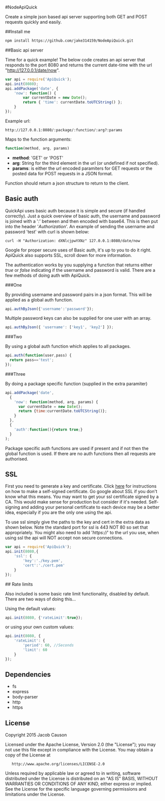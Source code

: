 #NodeApiQuick

Create a simple json based api server supporting both GET and POST requests quickly and easily.

##Install me

```bash
npm install https://github.com/jake314159/NodeApiQuick.git
```

##Basic api server

Time for a quick example! The below code creates an api server that responds to the port 8080 and returns the current date-time with the url "http://127.0.0.1/date/now".

```javascript
var api = require('ApiQuick');
api.init(8080);
api.addPackage('date', {
    'now': function() {
        var currentDate = new Date();
        return { 'time': currentDate.toUTCString() };
    }
});
```

Example url:
```
http://127.0.0.1:8080/:package/:function/:arg?:params
```

Maps to the function arguments:
```javascript
function(method, arg, params)
```

+ **method**: 'GET' or 'POST'
+ **arg**: String for the third element in the url (or undefined if not specified). 
+ **params**: is either the url encoded paramiters for GET requests or the posted data for POST requests in a JSON format.

Function should return a json structure to return to the client.

## Basic auth

QuickApi uses basic auth because it is simple and secure (if handled correctly). Just a quick overview of basic auth, the username and password is joined with a ':' between and then encoded with base64. This is then put into the header '*Authorization*'. An example of sending the username and password 'test' with curl is shown below:
```
curl -H "Authorization: dXNlcjpwYXNz" 127.0.0.1:8080/date/now
```

Google for proper secure uses of Basic auth, it's up to you to do it right. ApiQuick also supports SSL, scroll down for more information.

The authentication works by you supplying a function that returns either *true* or *false* indicating if the username and password is valid. There are a few methods of doing auth with ApiQuick.

###One

By providing username and password pairs in a json format. This will be applied as a global auth function.

```javascript
api.authByJson({'username':'password'});
```

Multiple password keys can also be supplied for one user with an array.

```javascript
api.authByJson({ 'username': ['key1', 'key2'] });
```

###Two

By using a global auth function which applies to all packages.

```javascript
api.auth(function(user,pass) {
  return pass=='test';
});
```

###Three

By doing a package specific function (supplied in the extra paramiter)

```javascript
api.addPackage('date', 
  {
    'now': function(method, arg, params) {
      var currentDate = new Date();
      return {time:currentDate.toUTCString()};
    }
  }, 
  {
    'auth':function(){return true;}
  }
);
```



Package specific auth functions are used if present and if not then the global function is used. If there are no auth functions then all requests are authorised.

## SSL

First you need to generate a key and certificate. Click [here](http://docs.nodejitsu.com/articles/HTTP/servers/how-to-create-a-HTTPS-server) for instructions on how to make a self-signed certificate. Go google about SSL if you don't know what this means. You may want to get your ssl certificate signed by a CA. This would make sense for production but consider if it's needed. Self-signing and adding your personal certificate to each device may be a better idea, especially if you are the only one using the api.

To use ssl simply give the paths to the key and cert in the extra data as shown below. Note the standard port for ssl is 443 NOT 80 so set that appropriately. You might also need to add '*https://*' to the url you use, when using ssl the api will NOT accept non secure connections.

```javascript
var api = require('ApiQuick');
api.init(8080,{
    'ssl': {
        'key':'./key.pem',
        'cert':'./cert.pem'
    }
});
```

## Rate limits

Also included is some basic rate limit functionality, disabled by default. There are two ways of doing this...

Using the default values:

```javascript
api.init(8080, {'rateLimit':true});
```

or using your own custom values:

```javascript
api.init(8080, {
    'rateLimit': {
        'period': 60, //Seconds
        'limit': 60
    }
});
```

## Dependencies

+ fs
+ express
+ body-parser
+ http
+ https

## License

Copyright 2015 Jacob Causon

   Licensed under the Apache License, Version 2.0 (the "License");
   you may not use this file except in compliance with the License.
   You may obtain a copy of the License at

       http://www.apache.org/licenses/LICENSE-2.0

   Unless required by applicable law or agreed to in writing, software
   distributed under the License is distributed on an "AS IS" BASIS,
   WITHOUT WARRANTIES OR CONDITIONS OF ANY KIND, either express or implied.
   See the License for the specific language governing permissions and
   limitations under the License.
